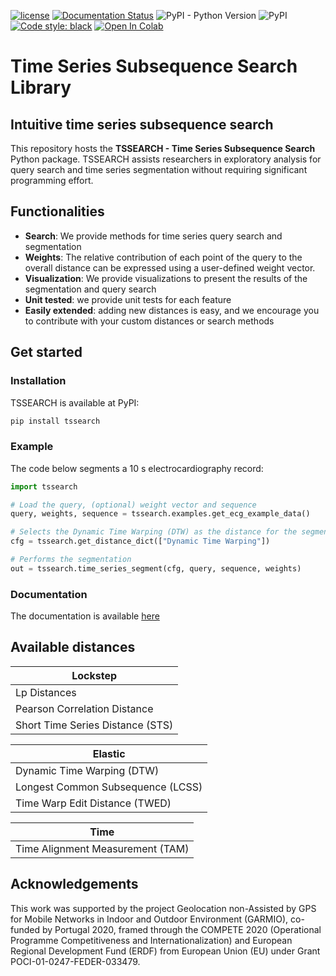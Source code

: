 [![license](https://img.shields.io/badge/License-BSD%203-brightgreen)](https://github.com/fraunhoferportugal/tssearch/blob/master/LICENSE.txt)
[![Documentation Status](https://readthedocs.org/projects/tssearch/badge/?version=latest)](https://tssearch.readthedocs.io/en/latest/?badge=latest)
![PyPI - Python Version](https://img.shields.io/pypi/pyversions/tssearch)
![PyPI](https://img.shields.io/pypi/v/tssearch)
[![Code style: black](https://img.shields.io/badge/code%20style-black-000000.svg)](https://github.com/psf/black)
[![Open In Colab](https://colab.research.google.com/assets/colab-badge.svg)](https://colab.research.google.com/github/fraunhoferportugal/tssearch/blob/master/notebooks/Query_search_unidimensional.ipynb)

# Time Series Subsequence Search Library

## Intuitive time series subsequence search
This repository hosts the **TSSEARCH - Time Series Subsequence Search** Python package. TSSEARCH assists researchers in exploratory analysis for query search and time series segmentation without requiring significant programming effort.

## Functionalities

* **Search**: We provide methods for time series query search and segmentation
* **Weights**: The relative contribution of each point of the query to the overall distance can be expressed using a user-defined weight vector. 
* **Visualization**: We provide visualizations to present the results of the
segmentation and query search
* **Unit tested**: we provide unit tests for each feature
* **Easily extended**: adding new distances is easy, and we encourage you to contribute with your custom distances or search methods

## Get started

### Installation
TSSEARCH is available at PyPI:

```python
pip install tssearch
```

### Example
The code below segments a 10 s electrocardiography record:

```python
import tssearch

# Load the query, (optional) weight vector and sequence  
query, weights, sequence = tssearch.examples.get_ecg_example_data()

# Selects the Dynamic Time Warping (DTW) as the distance for the segmentation
cfg = tssearch.get_distance_dict(["Dynamic Time Warping"])

# Performs the segmentation
out = tssearch.time_series_segment(cfg, query, sequence, weights)
```

### Documentation
The documentation is available [here](https://tssearch.readthedocs.io/en/latest/)

## Available distances

| Lockstep                             |
|--------------------------------------|
| Lp Distances                         |
| Pearson Correlation Distance         |
| Short Time Series Distance (STS)     |

| Elastic                              |
|--------------------------------------|
| Dynamic Time Warping (DTW)           |
|Longest Common Subsequence (LCSS)     |
|Time Warp Edit Distance (TWED)        |

| Time                                 |
|--------------------------------------|
| Time Alignment Measurement (TAM)     |


## Acknowledgements
This work was supported by the project Geolocation non-Assisted by GPS for Mobile Networks in Indoor and Outdoor Environment (GARMIO), co-funded by Portugal 2020, framed through the COMPETE 2020 (Operational Programme Competitiveness and Internationalization) and European Regional Development Fund (ERDF) from European Union (EU) under Grant POCI-01-0247-FEDER-033479.


